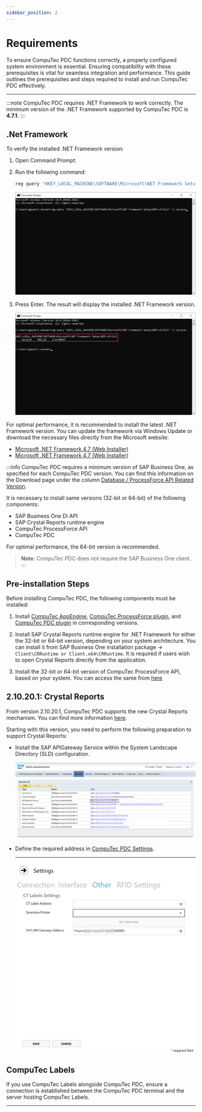 ```yaml
---
sidebar_position: 2
---
```


# Requirements

To ensure CompuTec PDC functions correctly, a properly configured system environment is essential. Ensuring compatibility with these prerequisites is vital for seamless integration and performance. This guide outlines the prerequisites and steps required to install and run CompuTec PDC effectively.

---

:::note
    CompuTec PDC requires .NET Framework to work correctly. The minimum version of the .NET Framework supported by CompuTec PDC is **4.7.1**.
:::

## .Net Framework

To verify the installed .NET Framework version:

1. Open Command Prompt.
2. Run the following command:

    ```bat
    reg query "HKEY_LOCAL_MACHINE\SOFTWARE\Microsoft\NET Framework Setup\NDP\v4\full" /v version
    ```

      ![Prompt](./media/requirements/net-version-prompt.webp)

3. Press Enter. The result will display the installed .NET Framework version.

    ![Result](./media/requirements/net-version-result.webp)

For optimal performance, it is recommended to install the latest .NET Framework version. You can update the framework via Windows Update or download the necessary files directly from the Microsoft website:

- [Microsoft .NET Framework 4.7 (Web Installer)](https://support.microsoft.com/en-au/topic/the-net-framework-4-7-web-installer-for-windows-54cca588-519d-5e78-ea54-2ce5bd84a2ab)
- [Microsoft .NET Framework 4.7 (Web Installer)](https://support.microsoft.com/en-us/topic/the-net-framework-4-7-offline-installer-for-windows-f32bcb33-5f94-57ce-6120-62c9526a91f2)

:::info
CompuTec PDC requires a minimum version of SAP Business One, as specified for each CompuTec PDC version. You can find this information on the Download page under the column [Database / ProcessForce API Related Version](https://learn.computec.one/docs/pdc/releases/download#for-100).

It is necessary to install same versions (32-bit or 64-bit) of the following components:

- SAP Business One DI API
- SAP Crystal Reports runtime engine
- CompuTec ProcessForce API
- CompuTec PDC

For optimal performance, the 64-bit version is recommended.

>**Note**: CompuTec PDC does not require the SAP Business One client.
:::

## Pre-installation Steps

Before installing CompuTec PDC, the following components must be installed:

1. Install [CompuTec AppEngine](/docs/appengine/2.0/administrators-guide/requirements), [CompuTec ProcessForce plugin](https://learn.computec.one/docs/appengine/2.0/releases/plugins/processforce/download), and [CompuTec PDC plugin](https://learn.computec.one/docs/appengine/2.0/releases/plugins/pdc/download) in corresponding versions.

2. Install SAP Crystal Reports runtime engine for .NET Framework for either the 32-bit or 64-bit version, depending on your system architecture. You can install it from SAP Business One installation package -> `Client\CRRuntime or Client.x64\CRRuntime`. It is required if users wish to open Crystal Reports directly from the application.

3. Install the 32-bit or 64-bit version of CompuTec ProcessForce API, based on your system. You can access the same from [here](/docs/processforce/releases/download#computec-processforce-api)

## 2.10.20.1: Crystal Reports

From version 2.10.20.1, CompuTec PDC supports the new Crystal Reports mechanism. You can find more information [here](https://help.sap.com/docs/SAP_BUSINESS_ONE_VERSION_FOR_SAP_HANA/686100cb1bc34346b2bc6642685bab43/b1bbebd32ff940c786c76315a8dfa270.html).

Starting with this version, you need to perform the following preparation to support Crystal Reports:

- Install the SAP APIGateway Service within the System Landscape Directory (SLD) configuration.

  ![SLD configuration](./media/requirements/sld-configuration.webp)
- Define the required address in [CompuTec PDC Settings](../setting-up-the-application/overview.md#computec-labels-settings).

  ![SAP B1 API Gateway](./media/requirements/pdc-settings.webp)

## CompuTec Labels

If you use CompuTec Labels alongside CompuTec PDC, ensure a connection is established between the CompuTec PDC terminal and the server hosting CompuTec Labels.

---
